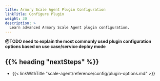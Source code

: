 ```yaml
---
title: Armory Scale Agent Plugin Configuration
linkTitle: Configure Plugin
weight: 30
description: >
  Learn advanced Armory Scale Agent plugin configuration. 
---
```


**@TODO need to explain the most commonly used plugin configuration options based on use case/service deploy mode**

## {{% heading "nextSteps" %}}

* {{< linkWithTitle "scale-agent/reference/config/plugin-options.md" >}}